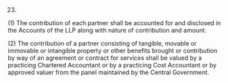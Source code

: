 23.
(1)	The contribution of each partner shall be accounted for and disclosed in the Accounts of the LLP along with nature of contribution and amount.

(2)	The contribution of a partner consisting of tangible, movable or immovable or intangible property or other benefits brought or contribution by way of an agreement or contract for services shall be valued by a practicing Chartered Accountant or by a practicing Cost Accountant or by approved valuer from the panel maintained by the Central Government.
